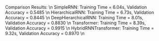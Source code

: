 Comparison Results: \n
SimpleRNN: Training Time = 6.04s, Validation Accuracy = 0.5485 \n
HierarchicalRNN: Training Time = 6.73s, Validation Accuracy = 0.8445 \n
DeepHierarchicalRNN: Training Time = 8.01s, Validation Accuracy = 0.8830 \n
Transformer: Training Time = 8.39s, Validation Accuracy = 0.9915 \n
HybridRNNTransformer: Training Time = 9.32s, Validation Accuracy = 0.8970 \n
